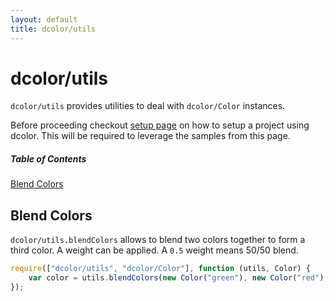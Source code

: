 ```yaml
---
layout: default
title: dcolor/utils
---
```


# dcolor/utils

`dcolor/utils` provides utilities to deal with `dcolor/Color` instances.

Before proceeding checkout [setup page](setup) on how to setup a project using dcolor. This will be required to leverage the samples from this page.

##### Table of Contents
[Blend Colors](#blend)

<a name="blend"></a>
## Blend Colors

`dcolor/utils.blendColors` allows to blend two colors together to form a third color. A weight can be applied. A `0.5`
weight means 50/50 blend.

```js
require(["dcolor/utils", "dcolor/Color"], function (utils, Color) {
    var color = utils.blendColors(new Color("green"), new Color("red"), 30);
});
```

